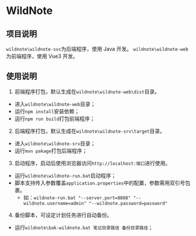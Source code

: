 # WildNote

## 项目说明

`wildnote\wildnote-svc`为后端程序，使用 Java 开发。
`wildnote\wildnote-web`为前端程序，使用 Vue3 开发。  

## 使用说明

1. 前端程序打包，默认生成在`wildnote\wildnote-web\dist`目录。
- 进入`wildnote\wildnote-web`目录；
- 运行`npm install`安装依赖；
- 运行`npm run build`打包前端程序；

2. 后端程序打包，默认生成在`wildnote\wildnote-srv\target`目录。
- 进入`wildnote\wildnote-srv`目录；
- 运行`mvn pakage`打包后端程序；

3. 启动程序，启动后使用浏览器访问`http://localhost:端口`进行使用。
- 运行`wildnote\wildnote-run.bat`启动程序；
- 脚本支持传入参数覆盖`application.properties`中的配置，参数需用双引号包裹。
  - 如：`wildnote-run.bat "--server.port=8888" "--wildnote.username=admin" "--wildnote.password=password"`

4. 备份脚本，可设定计划任务进行自动备份。
- 运行`wildnote\bak-wildnote.bat 笔记目录路径 备份目录路径`；
